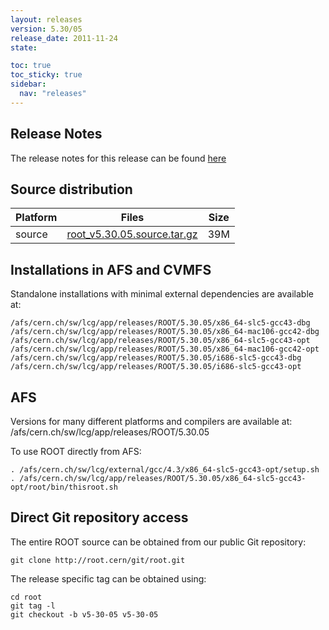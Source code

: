 ```yaml
---
layout: releases
version: 5.30/05
release_date: 2011-11-24
state:

toc: true
toc_sticky: true
sidebar:
  nav: "releases"
---
```



## Release Notes

The release notes for this release can be found [here](https://root.cern/root/html530/notes/release-notes.html#patch-releases)

## Source distribution

| Platform       | Files | Size |
|-----------|-------|-----|
| source | [root_v5.30.05.source.tar.gz](https://root.cern/download/root_v5.30.05.source.tar.gz) |  39M |




## Installations in AFS and CVMFS
Standalone installations with minimal external dependencies are available at:
~~~
/afs/cern.ch/sw/lcg/app/releases/ROOT/5.30.05/x86_64-slc5-gcc43-dbg
/afs/cern.ch/sw/lcg/app/releases/ROOT/5.30.05/x86_64-mac106-gcc42-dbg
/afs/cern.ch/sw/lcg/app/releases/ROOT/5.30.05/x86_64-slc5-gcc43-opt
/afs/cern.ch/sw/lcg/app/releases/ROOT/5.30.05/x86_64-mac106-gcc42-opt
/afs/cern.ch/sw/lcg/app/releases/ROOT/5.30.05/i686-slc5-gcc43-dbg
/afs/cern.ch/sw/lcg/app/releases/ROOT/5.30.05/i686-slc5-gcc43-opt
~~~

## AFS
Versions for many different platforms and compilers are available at:
/afs/cern.ch/sw/lcg/app/releases/ROOT/5.30.05

To use ROOT directly from AFS:
~~~
. /afs/cern.ch/sw/lcg/external/gcc/4.3/x86_64-slc5-gcc43-opt/setup.sh
. /afs/cern.ch/sw/lcg/app/releases/ROOT/5.30.05/x86_64-slc5-gcc43-opt/root/bin/thisroot.sh
~~~

## Direct Git repository access
The entire ROOT source can be obtained from our public Git repository:

~~~
git clone http://root.cern/git/root.git
~~~
The release specific tag can be obtained using:
~~~
cd root
git tag -l
git checkout -b v5-30-05 v5-30-05
~~~

